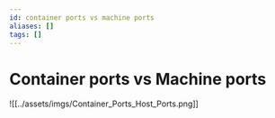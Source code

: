 ```yaml
---
id: container ports vs machine ports
aliases: []
tags: []
---
```


# Container ports vs Machine ports 

![[../assets/imgs/Container_Ports_Host_Ports.png]]

